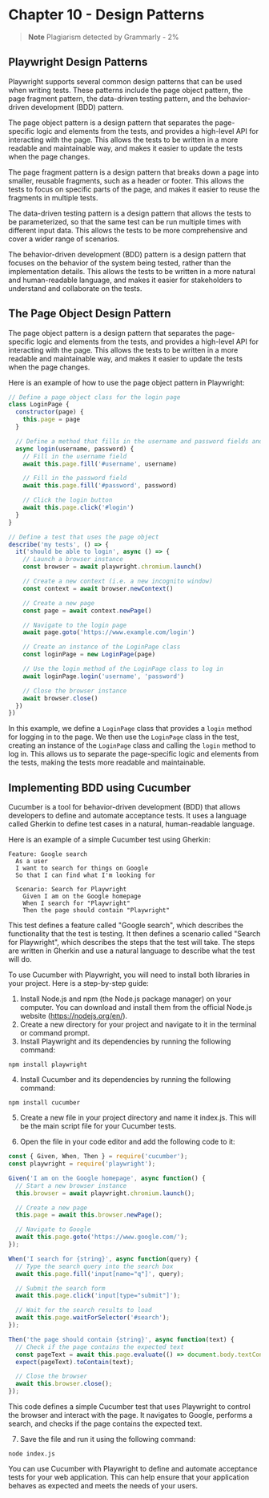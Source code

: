 # Chapter 10 - Design Patterns

> **Note**
> Plagiarism detected by Grammarly - 2%

## Playwright Design Patterns

Playwright supports several common design patterns that can be used when writing tests. These patterns include the page object pattern, the page fragment pattern, the data-driven testing pattern, and the behavior-driven development (BDD) pattern.

The page object pattern is a design pattern that separates the page-specific logic and elements from the tests, and provides a high-level API for interacting with the page. This allows the tests to be written in a more readable and maintainable way, and makes it easier to update the tests when the page changes.

The page fragment pattern is a design pattern that breaks down a page into smaller, reusable fragments, such as a header or footer. This allows the tests to focus on specific parts of the page, and makes it easier to reuse the fragments in multiple tests.

The data-driven testing pattern is a design pattern that allows the tests to be parameterized, so that the same test can be run multiple times with different input data. This allows the tests to be more comprehensive and cover a wider range of scenarios.

The behavior-driven development (BDD) pattern is a design pattern that focuses on the behavior of the system being tested, rather than the implementation details. This allows the tests to be written in a more natural and human-readable language, and makes it easier for stakeholders to understand and collaborate on the tests.

## The Page Object Design Pattern

The page object pattern is a design pattern that separates the page-specific logic and elements from the tests, and provides a high-level API for interacting with the page. This allows the tests to be written in a more readable and maintainable way, and makes it easier to update the tests when the page changes.

Here is an example of how to use the page object pattern in Playwright:

```javascript
// Define a page object class for the login page
class LoginPage {
  constructor(page) {
    this.page = page
  }

  // Define a method that fills in the username and password fields and clicks the login button
  async login(username, password) {
    // Fill in the username field
    await this.page.fill('#username', username)

    // Fill in the password field
    await this.page.fill('#password', password)

    // Click the login button
    await this.page.click('#login')
  }
}

// Define a test that uses the page object
describe('my tests', () => {
  it('should be able to login', async () => {
    // Launch a browser instance
    const browser = await playwright.chromium.launch()

    // Create a new context (i.e. a new incognito window)
    const context = await browser.newContext()

    // Create a new page
    const page = await context.newPage()

    // Navigate to the login page
    await page.goto('https://www.example.com/login')

    // Create an instance of the LoginPage class
    const loginPage = new LoginPage(page)

    // Use the login method of the LoginPage class to log in
    await loginPage.login('username', 'password')

    // Close the browser instance
    await browser.close()
  })
})
```

In this example, we define a `LoginPage` class that provides a `login` method for logging in to the page. We then use the `LoginPage` class in the test, creating an instance of the `LoginPage` class and calling the `login` method to log in. This allows us to separate the page-specific logic and elements from the tests, making the tests more readable and maintainable.

## Implementing BDD using Cucumber

Cucumber is a tool for behavior-driven development (BDD) that allows developers to define and automate acceptance tests. It uses a language called Gherkin to define test cases in a natural, human-readable language.

Here is an example of a simple Cucumber test using Gherkin:

```gherkin
Feature: Google search
  As a user
  I want to search for things on Google
  So that I can find what I'm looking for

  Scenario: Search for Playwright
    Given I am on the Google homepage
    When I search for "Playwright"
    Then the page should contain "Playwright"
```

This test defines a feature called "Google search", which describes the functionality that the test is testing. It then defines a scenario called "Search for Playwright", which describes the steps that the test will take. The steps are written in Gherkin and use a natural language to describe what the test will do.

To use Cucumber with Playwright, you will need to install both libraries in your project. Here is a step-by-step guide:

1. Install Node.js and npm (the Node.js package manager) on your computer. You can download and install them from the official Node.js website (https://nodejs.org/en/).
2. Create a new directory for your project and navigate to it in the terminal or command prompt.
3. Install Playwright and its dependencies by running the following command:
```
npm install playwright
```
4. Install Cucumber and its dependencies by running the following command:
```
npm install cucumber
```
5. Create a new file in your project directory and name it index.js. This will be the main script file for your Cucumber tests.

6. Open the file in your code editor and add the following code to it:

```javascript
const { Given, When, Then } = require('cucumber');
const playwright = require('playwright');

Given('I am on the Google homepage', async function() {
  // Start a new browser instance
  this.browser = await playwright.chromium.launch();

  // Create a new page
  this.page = await this.browser.newPage();

  // Navigate to Google
  await this.page.goto('https://www.google.com/');
});

When('I search for {string}', async function(query) {
  // Type the search query into the search box
  await this.page.fill('input[name="q"]', query);

  // Submit the search form
  await this.page.click('input[type="submit"]');

  // Wait for the search results to load
  await this.page.waitForSelector('#search');
});

Then('the page should contain {string}', async function(text) {
  // Check if the page contains the expected text
  const pageText = await this.page.evaluate(() => document.body.textContent);
  expect(pageText).toContain(text);

  // Close the browser
  await this.browser.close();
});
```

This code defines a simple Cucumber test that uses Playwright to control the browser and interact with the page. It navigates to Google, performs a search, and checks if the page contains the expected text.

7. Save the file and run it using the following command:
```
node index.js
```

You can use Cucumber with Playwright to define and automate acceptance tests for your web application. This can help ensure that your application behaves as expected and meets the needs of your users.

